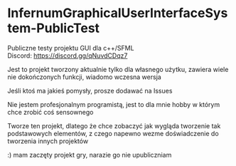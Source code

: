 # InfernumGraphicalUserInterfaceSystem-PublicTest
Publiczne testy projektu GUI dla c++/SFML<br/>
Discord: https://discord.gg/qNuvdCDqz7

Jest to projekt tworzony aktualnie tylko dla własnego użytku, zawiera wiele nie dokończonych funkcji, wiadomo wczesna wersja

Jeśli ktoś ma jakieś pomysły, prosze dodawać na Issues

Nie jestem profesjonalnym programistą, jest to dla mnie hobby w którym chce zrobić coś sensownego

Tworze ten projekt, dlatego że chce zobaczyć jak wygląda tworzenie tak podstawowych elementów, z czego napewno wezme doświadczenie do tworzenia innych projektów

:) mam zaczęty projekt gry, narazie go nie upubliczniam
